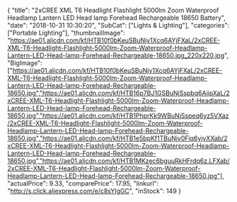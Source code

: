 {
	"title": "2xCREE XML T6 Headlight Flashlight 5000lm Zoom Waterproof Headlamp Lantern LED Head lamp Forehead Rechargeable 18650 Battery",
	"date": "2018-10-31 10:30:20",
	"SubCat": ["Lights & Lighting"],
	"categories": ["Portable Lighting"],
	"thumbnailImage": "https://ae01.alicdn.com/kf/HTB10f0bKeuSBuNjy1Xcq6AYjFXaL/2xCREE-XML-T6-Headlight-Flashlight-5000lm-Zoom-Waterproof-Headlamp-Lantern-LED-Head-lamp-Forehead-Rechargeable-18650.jpg_220x220.jpg",
	"BigImage": ["https://ae01.alicdn.com/kf/HTB10f0bKeuSBuNjy1Xcq6AYjFXaL/2xCREE-XML-T6-Headlight-Flashlight-5000lm-Zoom-Waterproof-Headlamp-Lantern-LED-Head-lamp-Forehead-Rechargeable-18650.jpg","https://ae01.alicdn.com/kf/HTB16p7BJ1GSBuNjSspbq6AiipXaL/2xCREE-XML-T6-Headlight-Flashlight-5000lm-Zoom-Waterproof-Headlamp-Lantern-LED-Head-lamp-Forehead-Rechargeable-18650.jpg","https://ae01.alicdn.com/kf/HTB1PhprKk9WBuNjSspeq6yz5VXaz/2xCREE-XML-T6-Headlight-Flashlight-5000lm-Zoom-Waterproof-Headlamp-Lantern-LED-Head-lamp-Forehead-Rechargeable-18650.jpg","https://ae01.alicdn.com/kf/HTB1e5bpKf1TBuNjy0Fjq6yjyXXab/2xCREE-XML-T6-Headlight-Flashlight-5000lm-Zoom-Waterproof-Headlamp-Lantern-LED-Head-lamp-Forehead-Rechargeable-18650.jpg","https://ae01.alicdn.com/kf/HTB1MKzec6bguuRkHFrdq6z.LFXab/2xCREE-XML-T6-Headlight-Flashlight-5000lm-Zoom-Waterproof-Headlamp-Lantern-LED-Head-lamp-Forehead-Rechargeable-18650.jpg"],
	"actualPrice": 9.33,
	"comparePrice": 17.95,
	"linkurl": "http://s.click.aliexpress.com/e/c8sYIgGC",
	"inStock": 149
}
